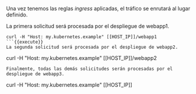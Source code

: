 Una vez tenemos las reglas _ingress_ aplicadas, el tráfico se enrutará al lugar definido.

La primera solicitud será procesada por el despliegue de webapp1.

```
curl -H "Host: my.kubernetes.example" [[HOST_IP]]/webapp1
```{{execute}}
La segunda solicitud será procesada por el despliegue de webapp2.
```
curl -H "Host: my.kubernetes.example" [[HOST_IP]]/webapp2
```{{execute}}
Finalmente, todas las demás solicitudes serán procesadas por el despliegue de webapp3.
```
curl -H "Host: my.kubernetes.example" [[HOST_IP]]
```{{execute}}